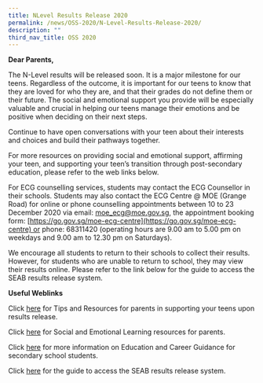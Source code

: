 ```yaml
---
title: NLevel Results Release 2020
permalink: /news/OSS-2020/N-Level-Results-Release-2020/
description: ""
third_nav_title: OSS 2020
---
```

 **Dear Parents,**

  

The N-Level results will be released soon. It is a major milestone for our teens. Regardless of the outcome, it is important for our teens to know that they are loved for who they are, and that their grades do not define them or their future. The social and emotional support you provide will be especially valuable and crucial in helping our teens manage their emotions and be positive when deciding on their next steps.

Continue to have open conversations with your teen about their interests and choices and build their pathways together.

For more resources on providing social and emotional support, affirming your teen, and supporting your teen’s transition through post-secondary education, please refer to the web links below.

For ECG counselling services, students may contact the ECG Counsellor in their schools. Students may also contact the ECG Centre @ MOE (Grange Road) for online or phone counselling appointments between 10 to 23 December 2020 via email: [moe\_ecg@moe.gov.sg](mailto:moe_ecg@moe.gov.sg), the appointment booking form: [https://go.gov.sg/moe-ecg-centre](https://go.gov.sg/moe-ecg-centre) or phone: 68311420 (operating hours are 9.00 am to 5.00 pm on weekdays and 9.00 am to 12.30 pm on Saturdays).

  

We encourage all students to return to their schools to collect their results. However, for students who are unable to return to school, they may view their results online. Please refer to the link below for the guide to access the SEAB results release system.

  

**Useful Weblinks**


Click [here](https://outramsec-moe-edu-sg-admin.cwp.sg/qql/slot/u512/PDF/2020/InfoSheet%20for%20Parents%20N%20Level%20Results%20Release%202020.pdf) for Tips and Resources for parents in supporting your teens upon results release.

Click [here](https://go.gov.sg/selresforparents) for Social and Emotional Learning resources for parents.

Click [here](https://go.gov.sg/MySFSec) for more information on Education and Career Guidance for secondary school students. 

Click [here](https://go.gov.sg/seabresultsguidegce) for the guide to access the SEAB results release system.